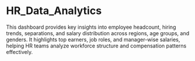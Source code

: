 # HR_Data_Analytics
This dashboard provides key insights into employee headcount, hiring trends, separations, and salary distribution across regions, age groups, and genders. It highlights top earners, job roles, and manager-wise salaries, helping HR teams analyze workforce structure and compensation patterns effectively.
